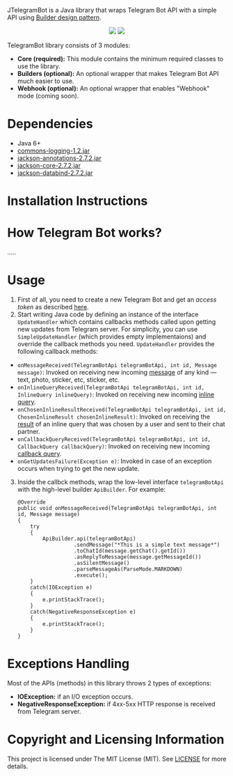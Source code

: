 JTelegramBot is a Java library that wraps Telegram Bot API with a simple API using [Builder design pattern](https://en.wikipedia.org/wiki/Builder_pattern#Java_example).

<div style="text-align:center">
    <img src="https://github.com/Eng-Fouad/JTelegramBot/raw/master/assets/Java_logo.png"/>
    <img src="https://github.com/Eng-Fouad/JTelegramBot/raw/master/assets/telegram_logo.PNG"/>
 </div>

TelegramBot library consists of 3 modules:

 - **Core (required):** This module contains the minimum required classes to use the library.
 - **Builders (optional):** An optional wrapper that makes Telegram Bot API much easier to use.
 - **Webhook (optional):** An optional wrapper that enables "Webhook" mode (coming soon).

# Dependencies

 - Java 6+
 - [commons-logging-1.2.jar](https://github.com/Eng-Fouad/JTelegramBot/raw/master/JTelegramBot%20Core/libs/commons-logging-1.2.jar)
 - [jackson-annotations-2.7.2.jar](https://github.com/Eng-Fouad/JTelegramBot/raw/master/JTelegramBot%20Core/libs/jackson-annotations-2.7.2.jar)
 - [jackson-core-2.7.2.jar](https://github.com/Eng-Fouad/JTelegramBot/raw/master/JTelegramBot%20Core/libs/jackson-core-2.7.2.jar)
 - [jackson-databind-2.7.2.jar](https://github.com/Eng-Fouad/JTelegramBot/raw/master/JTelegramBot%20Core/libs/jackson-databind-2.7.2.jar)
 
# Installation Instructions


# How Telegram Bot works?

.....

# Usage

 1. First of all, you need to create a new Telegram Bot and get an *access token* as described [here](https://core.telegram.org/bots#3-how-do-i-create-a-bot).
 2. Start writing Java code by defining an instance of the interface `UpdateHandler` which contains callbacks methods called upon getting new updates from Telegram server. For simplicity, you can use `SimpleUpdateHandler` (which provides empty implementaions) and override the callback methods you need. `UpdateHandler` provides the following callback methods:
 
   - `onMessageReceived(TelegramBotApi telegramBotApi, int id, Message message)`: Invoked on receiving new incoming [message](https://core.telegram.org/bots/api#message) of any kind — text, photo, sticker, etc, sticker, etc.
   - `onInlineQueryReceived(TelegramBotApi telegramBotApi, int id, InlineQuery inlineQuery)`: Invoked on receiving new incoming [inline query](https://core.telegram.org/bots/api#inlinequery).
   - `onChosenInlineResultReceived(TelegramBotApi telegramBotApi, int id, ChosenInlineResult chosenInlineResult)`: Invoked on receiving the [result](https://core.telegram.org/bots/api#choseninlineresult) of an inline query that was chosen by a user and sent to their chat partner.
   - `onCallbackQueryReceived(TelegramBotApi telegramBotApi, int id, CallbackQuery callbackQuery)`: Invoked on receiving new incoming [callback query](https://core.telegram.org/bots/api#callbackquery).
   - `onGetUpdatesFailure(Exception e)`: Invoked in case of an exception occurs when trying to get the new update.
 3. Inside the callbck methods, wrap the low-level interface `telegramBotApi` with the high-level builder `ApiBuilder`. For example:

        @Override
        public void onMessageReceived(TelegramBotApi telegramBotApi, int id, Message message)
        {
            try
            {
                ApiBuilder.api(telegramBotApi)
                          .sendMessage("*This is a simple text message*")
                          .toChatId(message.getChat().getId())
                          .asReplyToMessage(message.getMessageId())
                          .asSilentMessage()
                          .parseMessageAs(ParseMode.MARKDOWN)
                          .execute();
            }
            catch(IOException e)
            {
                e.printStackTrace();
            }
            catch(NegativeResponseException e)
            {
                e.printStackTrace();
            }
        }

# Exceptions Handling

Most of the APIs (methods) in this library throws 2 types of exceptions:

 - **IOException:** if an I/O exception occurs.
 - **NegativeResponseException:** if 4xx-5xx HTTP response is received from Telegram server.

# Copyright and Licensing Information

This project is licensed under The MIT License (MIT). See [LICENSE](LICENSE) for more details.
